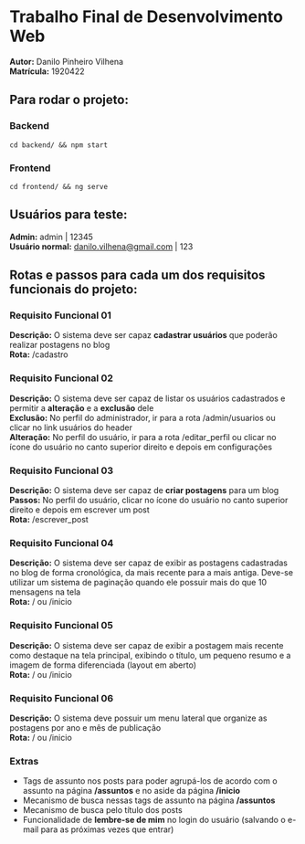 # Trabalho Final de Desenvolvimento Web
**Autor:** Danilo Pinheiro Vilhena  
**Matrícula:** 1920422

## Para rodar o projeto:
### Backend
~~~
cd backend/ && npm start
~~~
### Frontend
~~~
cd frontend/ && ng serve
~~~

## Usuários para teste:
**Admin:** admin | 12345  
**Usuário normal:** danilo.vilhena@gmail.com | 123

## Rotas e passos para cada um dos requisitos funcionais do projeto: 

### Requisito Funcional 01 
**Descrição:** O sistema deve ser capaz **cadastrar usuários** que poderão realizar postagens no blog  
**Rota:** /cadastro

### Requisito Funcional 02
**Descrição:** O sistema deve ser capaz de listar os usuários cadastrados e permitir a **alteração** e a **exclusão** dele   
**Exclusão:** No perfil do administrador, ir para a rota /admin/usuarios ou clicar no link usuários do header  
**Alteração:** No perfil do usuário, ir para a rota /editar_perfil ou clicar no ícone do usuário no canto superior direito e depois em configurações  

### Requisito Funcional 03
**Descrição:** O sistema deve ser capaz de **criar postagens** para um blog    
**Passos:** No perfil do usuário, clicar no ícone do usuário no canto superior direito e depois em escrever um post    
**Rota:** /escrever_post

### Requisito Funcional 04
**Descrição:** O sistema deve ser capaz de exibir as postagens cadastradas no blog de forma cronológica, da mais recente para a mais antiga. Deve-se utilizar um sistema de paginação quando ele possuir mais do que 10 mensagens na tela  
**Rota:** / ou /inicio

### Requisito Funcional 05
**Descrição:** O sistema deve ser capaz de exibir a postagem mais recente como destaque na tela principal, exibindo o título, um pequeno resumo e a imagem de forma diferenciada (layout em aberto)  
**Rota:** / ou /inicio

### Requisito Funcional 06
**Descrição:** O sistema deve possuir um menu lateral que organize as postagens por ano e mês de publicação  
**Rota:** / ou /inicio

### Extras
* Tags de assunto nos posts para poder agrupá-los de acordo com o assunto na página **/assuntos** e no aside da página **/inicio**
* Mecanismo de busca nessas tags de assunto na página **/assuntos**
* Mecanismo de busca pelo título dos posts 
* Funcionalidade de **lembre-se de mim** no login do usuário (salvando o e-mail para as próximas vezes que entrar)
